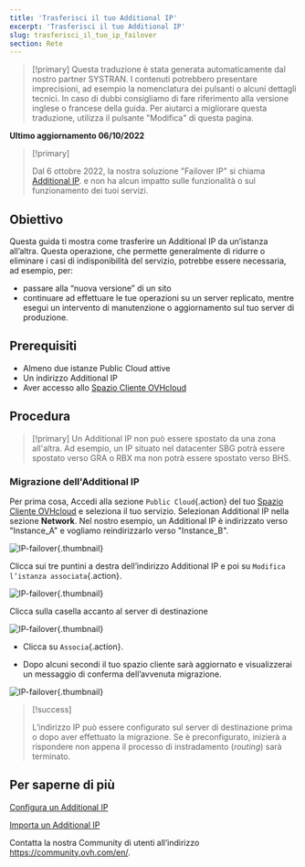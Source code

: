 ```yaml
---
title: 'Trasferisci il tuo Additional IP'
excerpt: 'Trasferisci il tuo Additional IP'
slug: trasferisci_il_tuo_ip_failover
section: Rete
---
```


> [!primary]
> Questa traduzione è stata generata automaticamente dal nostro partner SYSTRAN. I contenuti potrebbero presentare imprecisioni, ad esempio la nomenclatura dei pulsanti o alcuni dettagli tecnici. In caso di dubbi consigliamo di fare riferimento alla versione inglese o francese della guida. Per aiutarci a migliorare questa traduzione, utilizza il pulsante "Modifica" di questa pagina.
>

**Ultimo aggiornamento 06/10/2022**

> [!primary]
>
> Dal 6 ottobre 2022, la nostra soluzione "Failover IP" si chiama [Additional IP](https://www.ovhcloud.com/it/network/additional-ip/). e non ha alcun impatto sulle funzionalità o sul funzionamento dei tuoi servizi.
>

## Obiettivo
Questa guida ti mostra come trasferire un Additional IP da un’istanza all’altra. Questa operazione, che permette generalmente di ridurre o eliminare i casi di indisponibilità del servizio, potrebbe essere necessaria, ad esempio, per:

- passare alla “nuova versione” di un sito
- continuare ad effettuare le tue operazioni su un server replicato, mentre esegui un intervento di manutenzione o aggiornamento sul tuo server di produzione.


## Prerequisiti

- Almeno due istanze Public Cloud attive
- Un indirizzo Additional IP
- Aver accesso allo [Spazio Cliente OVHcloud](https://www.ovh.com/auth/?action=gotomanager&from=https://www.ovh.it/&ovhSubsidiary=it)


## Procedura

> [!primary]
> Un Additional IP non può essere spostato da una zona all'altra. Ad esempio, un IP situato nel datacenter SBG potrà essere spostato verso GRA o RBX ma non potrà essere spostato verso BHS.
> 

### Migrazione dell'Additional IP

Per prima cosa, Accedi alla sezione `Public Cloud`{.action} del tuo [Spazio Cliente OVHcloud](https://www.ovh.com/auth/?action=gotomanager&from=https://www.ovh.it/&ovhSubsidiary=it) e seleziona il tuo servizio. Selezionan Additional IP nella sezione **Network**.
Nel nostro esempio, un Additional IP è indirizzato verso "Instance_A" e vogliamo reindirizzarlo verso "Instance_B".

![IP-failover](images/failover2022.png){.thumbnail}

Clicca sui tre puntini a destra dell’indirizzo Additional IP e poi su `Modifica l’istanza associata`{.action}.

![IP-failover](images/modify1.2022.png){.thumbnail}

Clicca sulla casella accanto al server di destinazione

![IP-failover](images/modify1.png){.thumbnail}

- Clicca su `Associa`{.action}.

- Dopo alcuni secondi il tuo spazio cliente sarà aggiornato e visualizzerai un messaggio di conferma dell’avvenuta migrazione.

![IP-failover](images/modify2.2022.png){.thumbnail}

> [!success]
>
> L’indirizzo IP può essere configurato sul server di destinazione prima o dopo aver effettuato la migrazione. Se è preconfigurato, inizierà a rispondere non appena il processo di instradamento (<i>routing</i>) sarà terminato.
>

## Per saperne di più

[Configura un Additional IP](https://docs.ovh.com/it/public-cloud/configura-un-ip-failover/)

[Importa un Additional IP](https://docs.ovh.com/it/public-cloud/importa_un_ip_failover/)

Contatta la nostra Community di utenti all’indirizzo <https://community.ovh.com/en/>.